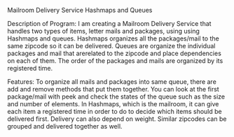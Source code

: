Mailroom Delivery Service Hashmaps and Queues

Description of Program: I am creating a Mailroom Delivery Service
that handles two types of items, letter mails and packages, using using 
Hashmaps and queues. Hashmaps organizes all the packages/mail to the same 
zipcode so it can be delivered. Queues are organize the individual packages
and mail that arerelated to the zipcode and place dependencies on each of them.
The order of the packages and mails are organized by its registered time.

Features: To organize all mails and packages into same queue, there are
add and remove methods that put them together. You can look at the first
package/mail with peek and check the states of the queue such as the size and
number of elements. In Hashmaps, which is the mailroom, it can give each item
a registered time in order to do to decide which items should be delivered
first. Delivery can also depend on weight. Similar zipcodes can be grouped
and delivered together as well.
